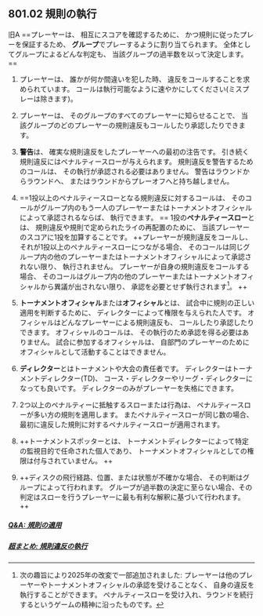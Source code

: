 ## 801.02 規則の執行

旧A ==プレーヤーは、
相互にスコアを確認するために、
かつ規則に従ったプレーを保証するため、
**グループ**でプレーするように割り当てられます。
全体としてグループによるどんな判定も、
当該グループの過半数を以って決定します。==

1. プレーヤーは、
誰かが何か間違いを犯した時、
違反をコールすることを求められています。
コールは執行可能なように速やかにしてください(ミスプレーは除きます)。

1. プレーヤーは、
そのグループのすべてのプレーヤーに知らせることで、
当該グループのどのプレーヤーの規則違反もコールしたり承認したりできます。

1. **警告**は、
確実な規則違反をしたプレーヤーへの最初の注告です。
引き続く規則違反にはペナルティースローが与えられます。
規則違反を警告するためのコールは、
その執行が承認される必要はありません。
警告はラウンドからラウンドへ、
またはラウンドからプレーオフへと持ち越しません。

1. ==1投以上のペナルティースローとなる規則違反に対するコールは、
そのコールがグループ内のもう一人のプレーヤーまたはトーナメントオフィシャルによって承認されるならば、
執行できます。 ==
1投の**ペナルティースロー**とは、
規則違反や規則で定められたライの再配置のために、
当該プレーヤーのスコアに1投を加算することです。
++プレーヤーが規則違反をコールし、それが1投以上のペナルティースローにつながる場合、
そのコールは同じグループ内の他のプレーヤーまたはトーナメントオフィシャルによって承認されない限り、
執行されません。
プレーヤーが自身の規則違反をコールする場合、
そのコールはグループ内の他のプレーヤーまたはトーナメントオフィシャルから異議が出されない限り、
承認を必要とせず執行されます[^80102.1]。 ++

1. **トーナメントオフィシャル**または**オフィシャル**とは、
試合中に規則の正しい適用を判断するために、
ディレクターによって権限を与えられた人です。
オフィシャルはどんなプレーヤーによる規則違反も、
コールしたり承認したりできます。
オフィシャルのコールは、
その執行のため承認を得る必要はありません。
試合に参加するオフィシャルは、
自部門のプレーヤーのためにオフィシャルとして活動することはできません。

1. **ディレクター**とはトーナメントや大会の責任者です。
ディレクターはトーナメントディレクター(TD)、
コース・ディレクターやリーグ・ディレクターになっても良いです。
ディレクターのみがプレーヤーを失格にできます。

1. 2つ以上のペナルティーに抵触するスローまたは行為は、
ペナルティースローが多い方の規則を適用します。
またペナルティースローが同じ数の場合、
最初に違反した規則に対するペナルティースローが適用されます。

1. ++トーナメントスポッターとは、
トーナメントディレクターによって特定の監視目的で任命された個人であり、
トーナメントオフィシャルとしての権限は付与されていません。 ++

1. ++ディスクの飛行経路、位置、または状態が不確かな場合、
その判断はグループによって行われます。
グループが過半数の決定に至らない場合、その判定はスローを行うプレーヤーに最も有利な解釈に基づいて行われます。 ++


##### [Q&A: 規則の適用](qa-app)
##### [超まとめ: 規則違反の執行](enforcement)

[^80102.1]: 次の趣旨により2025年の改変で一部追加されました:
プレーヤーは他のプレーヤーやトーナメントオフィシャルの承認を受けることなく、
自身の違反を執行することができます。
ペナルティースローを受け入れ、ラウンドを続行するというゲームの精神に沿ったものです。

